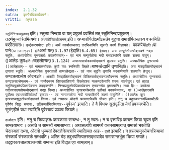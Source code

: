 ```yaml
---
index:  2.1.32
sutra:  कृत्यैरधिकार्थवचने।
vritti:  nyasa
---
```


`स्तुतिनिन्दाप्रयुक्तम्` इति। स्तुत्या निन्दया वा यत् प्रयुक्तं प्रवर्त्तितं तत् स्तुतिनिन्दाप्रयुक्तम्। तदर्थमुच्चारितमित्यर्थः। `अध्यारोपितार्थवचनम्` इति। अध्यारोपितोऽर्थोऽसन्नेव बुद्ध्या समारोपितस्तस्य वचनमिति षष्ठीसमासः। `कृर्त्तृकरणयोःट इति। अर्थे कार्यासम्भवात् तदभिधायिनि सुबन्ते कार्यं विज्ञायते। `काकपेया` इति। `पा पाने` (धा।पा।९२५) इति `अचो यत्` (3.1.97) `ईद्यति` (6.4.65) ईत्त्वम्। अत्र सम्पूर्णतोयत्वोद्भावनं नद्याः स्तुतिः, अध्यारोपितः पुनरत्रार्थः काकपेयत्वम्-- एवं नाम सम्पूर्णतोया नदी यत्तटस्थैरपि काकैः शक्या पातुम्। `()आलेह्रः कूपः` इति। `ऋहलोण्र्यत्` (3.1.124) अत्राप्यासन्नोदकत्वोद्भावनं कूपस्य स्तुतिः। अध्यारोपितः पुनरत्रार्थः ()आलेह्रत्वम्-- एवं नामासन्नोदकः कूपो यतः श्नभिरपि लिह्रते। `बाष्पच्छेद्यानि तृणानि` इति। अत्र मारद्वातिशयोद्भावनं तृणानां स्तुतिः। अध्यारोपितः पुनरत्रार्थो बाष्पच्छेद्यता-- एवं नाम मृदूनि तृणानि यद्बाष्पेणापि शक्यानि छेत्तुम्। `कण्टकसञ्चेय ओदनः` इति। अत्रापि वैषद्यातिशयोद्भावनं विक्लिन्नतोद्भावनञ्चौदनस्य स्तुतिः। अध्यारोपितः पुनरत्रार्थः कण्टकसञ्चेयत्वम्-- एवं नामौदनस्य विशदतातिशयो विक्लेदश्च यत्कण्टकेनापि शक्यः सञ्चेतुम्। एवं तावत् स्तुतिप्रयुक्तेऽधिकार्यवचन उदाहरणानि।
निन्दाप्रयुक्तेऽधिकार्थवचन एतावन्त्येव द्रष्टव्यानि। तथा हि-- काकेया नदीत्यत्राल्पतोयत्वोद्भावनं नद्या निन्दा। अध्यारोपितः पुनरत्रार्थस्तदेव पूर्वोक्तं काकपेयत्वम्, एवं ()आलेह्रादावपि पूर्वोक्त एवाध्यारोपितोऽर्थो द्रष्टव्यः-- एवं नामाल्पतोया नदी यत्काकैरपि शक्यं पातुमिति। ()आलेह्रः कूप इत्यत्राप्यशुद्धतोयत्वोद्भावनं निन्दा- एवं नामाल्प ओदनो यत्कण्टकैरपि चीयत इति। ननु च बहुलवचनादधिकार्थोऽपि पूर्वेणैव सिद्धः समासः, तत्किमर्थमिदमित्याह-- `पूर्वस्य` इत्यादि। ते वै विधयः सुसंगृहीता येषां प्रपञ्चश्चेति। सुसंगृहीतं यथा स्यादिति पूर्वस्यायं प्रपञ्च क्रियते॥

`दध्योदनः` इति। ननु च क्रियाकृतः कारकाणां सम्बन्ध-, न तु स्वतः। न च वृत्ताविह काचन क्रिया श्रूयत इति सामथ्र्याभावः। असति च सामर्थ्ये समासाभावः। अथासत्यपि सामर्थ्ये वचनसामथ्र्यात् समासो भवतीति चेदास्यतां दध्ना, ओदनो भुज्यतां देवदत्तेनेत्यत्रापि स्यादित्यत आह-- `वृत्तौ` इत्यादि। न ह्रसत्यामुपसेचनक्रियायां संस्कार्यं संस्कारकं सम्भवति। अस्ति चेह तदुभयमित्यतस्तद्भावादेव समासान्तर्भूता क्रिया गम्यते। तद्द्वारकश्चान्नव्यञ्जनयोः सम्बन्ध इति विद्यत एव सामथ्र्यम्॥
